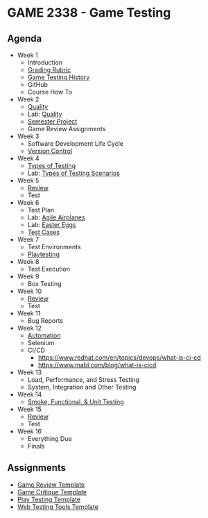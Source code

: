 # GAME 2338 - Game Testing

## Agenda

- Week 1
  - Introduction
  - [Grading Rubric](https://cmacdougald.github.io/handouts/grading_rubric.html)
  - [Game Testing History](slides/game_testing_history.html)
  - GitHub
  - Course How To
- Week 2
  - [Quality](slides/quality.html)
  - Lab: [Quality](labs/quality_games.html)
  - [Semester Project](project/overview.md)
  - Game Review Assignments
- Week 3
  - Software Development Life Cycle
  - [Version Control](slides/version_control.html)
- Week 4
  - [Types of Testing](slides/types_of_testing.html)
  - Lab: [Types of Testing Scenarios](labs/types_of_testing_scenarios.html)
- Week 5
  - [Review](https://cmacdougald.github.io/slides/test_review.html)
  - Test
- Week 6
  - Test Plan
  - Lab: [Agile Airplanes](labs/agile_airplanes.html)
  - Lab: [Easter Eggs](labs/easter_eggs.html)
  - [Test Cases](slides/test_cases.html)
- Week 7
  - Test Environments
  - [Playtesting](slides/playtesting.html)
- Week 8
  - Test Execution
- Week 9
  - Box Testing
- Week 10
  - [Review](https://cmacdougald.github.io/slides/test_review.html)
  - Test
- Week 11
  - Bug Reports
- Week 12
  - [Automation](slides/automation.html)
  - Selenium
  - CI/CD
    - https://www.redhat.com/en/topics/devops/what-is-ci-cd
    - https://www.mabl.com/blog/what-is-cicd
- Week 13
  - Load, Performance, and Stress Testing
  - System, Integration and Other Testing
- Week 14
  - [Smoke, Functional, & Unit Testing](slides/smokefunctionalunit_testing.html)
- Week 15
  - [Review](https://cmacdougald.github.io/slides/test_review.html)
  - Test
- Week 16
  - Everything Due
  - Finals
 
## Assignments

- [Game Review Template](assignments/gamereviewtemplate.md)
- [Game Critique Template](assignments/gamecritiquetemplate.md)
- [Play Testing Template](assignments/playtestingtemplate.md)
- [Web Testing Tools Template](assignments/web_testing_tools.md)
